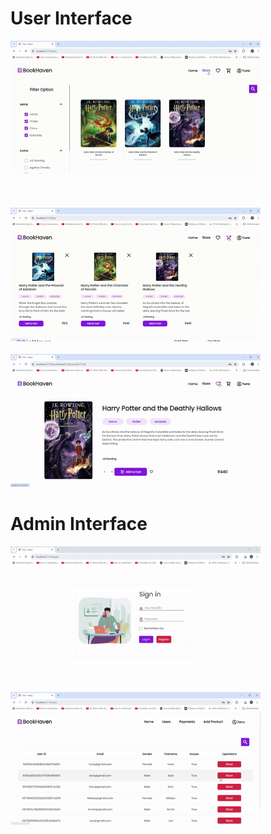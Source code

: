 # User Interface

<a href="https://github.com/PuneethK9/CodeEditor/tree/master/src/assests/Codeeditorclip-ezgif.com-speed.gif">
<img src="book\src\assets\UserInterface (3).gif" width="400"></a></br></br></br></br>

<a href="https://github.com/PuneethK9/CodeEditor/tree/master/src/assests/Codeeditorclip-ezgif.com-speed.gif">
<img src="book\src\assets\UserInterface (4).gif" width="400"></a></br></br> 

<a href="https://github.com/PuneethK9/CodeEditor/tree/master/src/assests/Codeeditorclip-ezgif.com-speed.gif">
<img src="book\src\assets\UserInterface-ezgif.com-video-to-gif-converter.gif" width="400"></a>    

# Admin Interface

<a href="https://github.com/PuneethK9/CodeEditor/tree/master/src/assests/Codeeditorclip-ezgif.com-speed.gif">
<img src="book\src\assets\AdminInterface-ezgif.com-video-to-gif-converter.gif" width="400"></a></br></br>

<a href="https://github.com/PuneethK9/CodeEditor/tree/master/src/assests/Codeeditorclip-ezgif.com-speed.gif">
<img src="book\src\assets\AdminInterface-ezgif.com-video-to-gif-converter (1).gif" width="400"></a>







